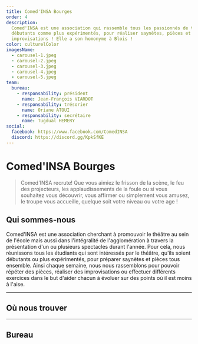 ```yaml
---
title: Comed'INSA Bourges
order: 4
description:
  Comed'INSA est une association qui rassemble tous les passionnés de théâtre,
  débutants comme plus expérimentés, pour réaliser saynètes, pièces et
  improvisations ! Elle a son homonyme à Blois !
color: culturelColor
imagesName:
  - carousel-1.jpeg
  - carousel-2.jpeg
  - carousel-3.jpeg
  - carousel-4.jpeg
  - carousel-5.jpeg
team:
  bureau:
    - responsability: président
      name: Jean-François VIARDOT
    - responsability: trésorier
      name: Oriane ATOUI
    - responsability: secrétaire
      name: Tugdual HEMERY
social:
  facebook: https://www.facebook.com/ComedINSA
  discord: https://discord.gg/KpkSfKE
---
```


# Comed'INSA Bourges

<campus-center>
  <campus-responsive-image
    folder-name="federation/culturel/comed-insa-bourges"
    name="logo.jpeg"
    max-width="800"></campus-responsive-image>
</campus-center>

> Comed'INSA recrute! Que vous aimiez le frisson de la scène, le feu des
> projecteurs, les applaudissements de la foule ou si vous souhaitez vous
> découvrir, vous affirmer ou simplement vous amusez, le troupe vous accueille,
> quelque soit votre niveau ou votre age !

## Qui sommes-nous

Comed'INSA est une association cherchant à promouvoir le théâtre au sein de
l'école mais aussi dans l'intégralité de l'agglomération à travers la
présentation d'un ou plusieurs spectacles durant l'année. Pour cela, nous
réunissons tous les étudiants qui sont intéressés par le théâtre, qu'ils soient
débutants ou plus expérimentés, pour préparer saynètes et pièces tous ensemble.
Ainsi chaque semaine, nous nous rassemblons pour pouvoir répéter des pièces,
réaliser des improvisations ou effectuer différents exercices dans le but
d'aider chacun à évoluer sur des points où il est moins à l'aise.

<campus-center>
  <campus-carousel :names="imagesName" folder-name="federation/culturel/comed-insa-bourges"></campus-carousel>
</campus-center>

---

## Où nous trouver

<campus-social :social="social" :color="color"></campus-social>

---

## Bureau

<campus-team :team="team" :color="color"></campus-team>
